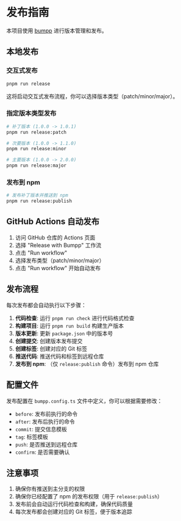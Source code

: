 # 发布指南

本项目使用 [bumpp](https://github.com/antfu/bumpp) 进行版本管理和发布。

## 本地发布

### 交互式发布
```bash
pnpm run release
```
这将启动交互式发布流程，你可以选择版本类型（patch/minor/major）。

### 指定版本类型发布
```bash
# 补丁版本 (1.0.0 -> 1.0.1)
pnpm run release:patch

# 次要版本 (1.0.0 -> 1.1.0)
pnpm run release:minor

# 主要版本 (1.0.0 -> 2.0.0)
pnpm run release:major
```

### 发布到 npm
```bash
# 发布补丁版本并推送到 npm
pnpm run release:publish
```

## GitHub Actions 自动发布

1. 访问 GitHub 仓库的 Actions 页面
2. 选择 "Release with Bumpp" 工作流
3. 点击 "Run workflow"
4. 选择发布类型（patch/minor/major）
5. 点击 "Run workflow" 开始自动发布

## 发布流程

每次发布都会自动执行以下步骤：

1. **代码检查**: 运行 `pnpm run check` 进行代码格式检查
2. **构建项目**: 运行 `pnpm run build` 构建生产版本
3. **版本更新**: 更新 `package.json` 中的版本号
4. **创建提交**: 创建版本发布提交
5. **创建标签**: 创建对应的 Git 标签
6. **推送代码**: 推送代码和标签到远程仓库
7. **发布到 npm**: （仅 `release:publish` 命令）发布到 npm 仓库

## 配置文件

发布配置在 `bumpp.config.ts` 文件中定义，你可以根据需要修改：

- `before`: 发布前执行的命令
- `after`: 发布后执行的命令
- `commit`: 提交信息模板
- `tag`: 标签模板
- `push`: 是否推送到远程仓库
- `confirm`: 是否需要确认

## 注意事项

1. 确保你有推送到主分支的权限
2. 确保你已经配置了 npm 的发布权限（用于 `release:publish`）
3. 发布前会自动运行代码检查和构建，确保代码质量
4. 每次发布都会创建对应的 Git 标签，便于版本追踪